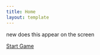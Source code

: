 ```yaml
---
title: Home
layout: template
--- 
```

<p> new does this appear on the screen<p>

<a href={{page.GAME.md}}>Start Game</a>

